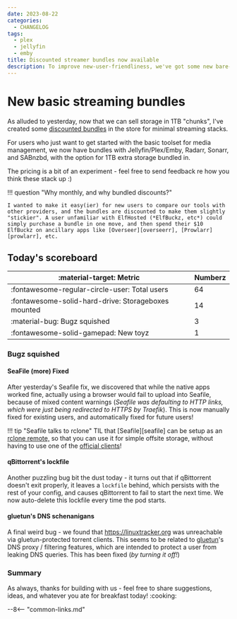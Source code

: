 ```yaml
---
date: 2023-08-22
categories:
  - CHANGELOG
tags:
  - plex
  - jellyfin
  - emby
title: Discounted streamer bundles now available
description: To improve new-user-friendliness, we've got some new bare-bones bundles for Plex, Jellyfin, and Emby
---
```


# New basic streaming bundles

As alluded to yesterday, now that we can sell storage in 1TB "chunks", I've created some [discounted bundles](https://store.elfhosted.com/product-category/bundles/) in the store for minimal streaming stacks.

For users who just want to get started with the basic toolset for media management, we now have bundles with Jellyfin/Plex/Emby, Radarr, Sonarr, and SABnzbd, with the option for 1TB extra storage bundled in.

The pricing is a bit of an experiment - feel free to send feedback re how you think these stack up :)

!!! question "Why monthly, and why bundled discounts?"

    I wanted to make it easy(ier) for new users to compare our tools with other providers, and the bundles are discounted to make them slightly "stickier". A user unfamiliar with ElfHosted (*ElfBuckz, etc*) could simply purchase a bundle in one move, and then spend their $10 ElfBuckz on ancillary apps like [Overseer][overseerr], [Prowlarr][prowlarr], etc.

<!-- more -->

## Today's scoreboard

:material-target: Metric | Numberz
---------|----------
:fontawesome-regular-circle-user: Total users | 64
:fontawesome-solid-hard-drive: Storageboxes mounted | 14
:material-bug: Bugz squished | 3
:fontawesome-solid-gamepad: New toyz | 1

### Bugz squished

#### SeaFile (more) Fixed

After yesterday's Seafile fix, we discovered that while the native apps worked fine, actually using a browser would fail to upload into Seafile, because of mixed content warnings (*Seafile was defaulting to HTTP links, which were just being redirected to HTTPS by Traefik*). This is now manually fixed for existing users, and automatically fixed for future users!

!!! tip "Seafile talks to rclone"
    TIL that [Seafile][seafile] can be setup as an [rclone remote,](https://rclone.org/seafile/) so that you can use it for simple offsite storage, without having to use one of the [official clients](https://www.seafile.com/en/download/)!

#### qBittorrent's lockfile

Another puzzling bug bit the dust today - it turns out that if qBittorrent doesn't exit properly, it leaves a `lockfile` behind, which persists with the rest of your config, and causes qBittorrent to fail to start the next time. We now auto-delete this lockfile every time the pod starts.

#### gluetun's DNS schenanigans

A final weird bug - we found that https://linuxtracker.org was unreachable via gluetun-protected torrent clients. This seems to be related to [gluetun](https://github.com/qdm12/gluetun)'s DNS proxy / filtering features, which are intended to protect a user from leaking DNS queries. This has been fixed (*by turning it off!*)

### Summary

As always, thanks for building with us - feel free to share suggestions, ideas, and whatever you ate for breakfast today! :cooking:

--8<-- "common-links.md"